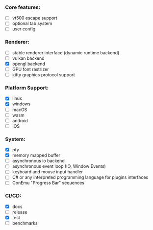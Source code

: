 ### Core features:

- [ ] vt500 escape support
- [ ] optional tab system
- [ ] user config

### Renderer:

- [ ] stable renderer interface (dynamic runtime backend)
- [ ] vulkan backend
- [x] opengl backend
- [ ] GPU font rastrizer
- [ ] kitty graphics protocol support

### Platform Support:

- [x] linux
- [x] windows 
- [ ] macOS
- [ ] wasm
- [ ] android
- [ ] IOS

### System:

- [x] pty
- [x] memory mapped buffer
- [ ] asynchronous io backend
- [ ] asynchronous event loop (IO, Window Events)
- [ ] keyboard and mouse input handler
- [ ] C# or any interpreted programming language for plugins interfaces
- [ ] ConEmu "Progress Bar" sequences

### CI/CD:

- [x] docs
- [ ] release
- [x] test
- [ ] benchmarks 
